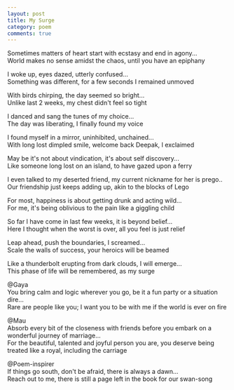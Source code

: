 ```yaml
---
layout: post
title: My Surge
category: poem
comments: true
---
```


Sometimes matters of heart start with ecstasy and end in agony...   
World makes no sense amidst the chaos, until you have an epiphany


I woke up, eyes dazed, utterly confused...  
Something was different, for a few seconds I remained unmoved 


With birds chirping, the day seemed so bright...  
Unlike last 2 weeks, my chest didn't feel so tight 


I danced and sang the tunes of my choice...  
The day was liberating, I finally found my voice 


I found myself in a mirror, uninhibited, unchained...  
With long lost dimpled smile, welcome back Deepak, I exclaimed 


May be it's not about vindication, it's about self discovery...  
Like someone long lost on an island, to have gazed upon a ferry 


I even talked to my deserted friend, my current nickname for her is prego..  
Our friendship just keeps adding up, akin to the blocks of Lego 


For most, happiness is about getting drunk and acting wild...  
For me, it's being oblivious to the pain like a giggling child 


So far I have come in last few weeks, it is beyond belief...  
Here I thought when the worst is over, all you feel is just relief 


Leap ahead, push the boundaries, I screamed...  
Scale the walls of success, your heroics will be beamed 


Like a thunderbolt erupting from dark clouds, I will emerge...   
This phase of life will be remembered, as my surge


@Gaya  
You bring calm and logic wherever you go, be it a fun party or a situation dire...  
Rare are people like you; I want you to be with me if the world is ever on fire


@Mau  
Absorb every bit of the closeness with friends before you embark on a wonderful journey of marriage...  
For the beautiful, talented and joyful person you are, you deserve being treated like a royal, including the carriage


@Poem-inspirer  
If things go south, don't be afraid, there is always a dawn...  
Reach out to me, there is still a page left in the book for our swan-song 




